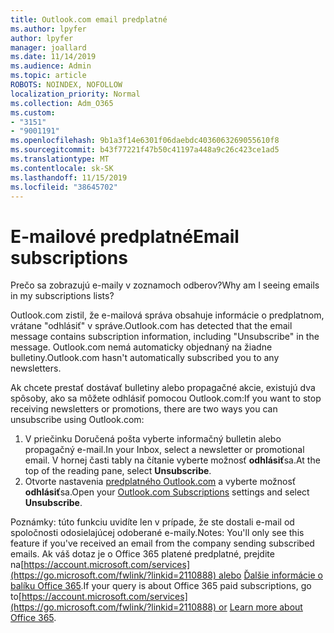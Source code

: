 ```yaml
---
title: Outlook.com email predplatné
ms.author: lpyfer
author: lpyfer
manager: joallard
ms.date: 11/14/2019
ms.audience: Admin
ms.topic: article
ROBOTS: NOINDEX, NOFOLLOW
localization_priority: Normal
ms.collection: Adm_O365
ms.custom:
- "3151"
- "9001191"
ms.openlocfilehash: 9b1a3f14e6301f06daebdc4036063269055610f8
ms.sourcegitcommit: b43f77221f47b50c41197a448a9c26c423ce1ad5
ms.translationtype: MT
ms.contentlocale: sk-SK
ms.lasthandoff: 11/15/2019
ms.locfileid: "38645702"
---
```

# <a name="email-subscriptions"></a><span data-ttu-id="215d8-102">E-mailové predplatné</span><span class="sxs-lookup"><span data-stu-id="215d8-102">Email subscriptions</span></span>

<span data-ttu-id="215d8-103">Prečo sa zobrazujú e-maily v zoznamoch odberov?</span><span class="sxs-lookup"><span data-stu-id="215d8-103">Why am I seeing emails in my subscriptions lists?</span></span>

<span data-ttu-id="215d8-104">Outlook.com zistil, že e-mailová správa obsahuje informácie o predplatnom, vrátane "odhlásiť" v správe.</span><span class="sxs-lookup"><span data-stu-id="215d8-104">Outlook.com has detected that the email message contains subscription information, including "Unsubscribe" in the message.</span></span> <span data-ttu-id="215d8-105">Outlook.com nemá automaticky objednaný na žiadne bulletiny.</span><span class="sxs-lookup"><span data-stu-id="215d8-105">Outlook.com hasn't automatically subscribed you to any newsletters.</span></span>

<span data-ttu-id="215d8-106">Ak chcete prestať dostávať bulletiny alebo propagačné akcie, existujú dva spôsoby, ako sa môžete odhlásiť pomocou Outlook.com:</span><span class="sxs-lookup"><span data-stu-id="215d8-106">If you want to stop receiving newsletters or promotions, there are two ways you can unsubscribe using Outlook.com:</span></span>
1. <span data-ttu-id="215d8-107">V priečinku Doručená pošta vyberte informačný bulletin alebo propagačný e-mail.</span><span class="sxs-lookup"><span data-stu-id="215d8-107">In your Inbox, select a newsletter or promotional email.</span></span> <span data-ttu-id="215d8-108">V hornej časti tably na čítanie vyberte možnosť **odhlásiť**sa.</span><span class="sxs-lookup"><span data-stu-id="215d8-108">At the top of the reading pane, select **Unsubscribe**.</span></span>
2. <span data-ttu-id="215d8-109">Otvorte nastavenia [predplatného Outlook.com](https://go.microsoft.com/fwlink/?linkid=2110887) a vyberte možnosť **odhlásiť**sa.</span><span class="sxs-lookup"><span data-stu-id="215d8-109">Open your [Outlook.com Subscriptions](https://go.microsoft.com/fwlink/?linkid=2110887) settings and select **Unsubscribe**.</span></span>

<span data-ttu-id="215d8-110">Poznámky: túto funkciu uvidíte len v prípade, že ste dostali e-mail od spoločnosti odosielajúcej odoberané e-maily.</span><span class="sxs-lookup"><span data-stu-id="215d8-110">Notes: You'll only see this feature if you've received an email from the company sending subscribed emails.</span></span>
<span data-ttu-id="215d8-111">Ak váš dotaz je o Office 365 platené predplatné, prejdite na[https://account.microsoft.com/services](https://go.microsoft.com/fwlink/?linkid=2110888) alebo [Ďalšie informácie o balíku Office 365](https://products.office.com/compare-all-microsoft-office-products?tab=1&WT.mc_id=PROD_OL-Web_Support_O365NewValue_Upgrade).</span><span class="sxs-lookup"><span data-stu-id="215d8-111">If your query is about Office 365 paid subscriptions, go to[https://account.microsoft.com/services](https://go.microsoft.com/fwlink/?linkid=2110888) or [Learn more about Office 365](https://products.office.com/compare-all-microsoft-office-products?tab=1&WT.mc_id=PROD_OL-Web_Support_O365NewValue_Upgrade).</span></span>
  